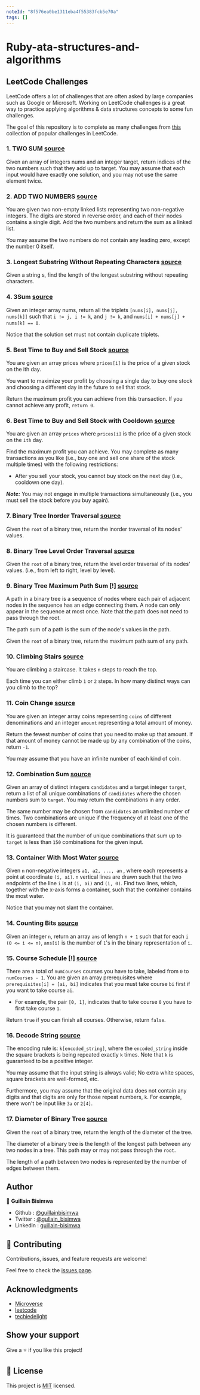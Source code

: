 ```yaml
---
noteId: "8f576ea0be1311eba4f55383fcb5e70a"
tags: []
---
```


# Ruby-ata-structures-and-algorithms

## LeetCode Challenges

LeetCode offers a lot of challenges that are often asked by large companies such as Google or Microsoft. Working on LeetCode challenges is a great way to practice applying algorithms & data structures concepts to some fun challenges.

The goal of this repository is to complete as many challenges from [this](https://leetcode.com/problemset/top-100-liked-questions/) collection of popular challenges in LeetCode.

### 1. TWO SUM [source](https://leetcode.com/problems/two-sum)

Given an array of integers nums and an integer target, return indices of the two numbers such that they add up to target.
You may assume that each input would have exactly one solution, and you may not use the same element twice.

### 2. ADD TWO NUMBERS [source](https://leetcode.com/problems/add-two-numbers/)

You are given two non-empty linked lists representing two non-negative integers. The digits are stored in reverse order, and each of their nodes contains a single digit. Add the two numbers and return the sum as a linked list.

You may assume the two numbers do not contain any leading zero, except the number 0 itself.

### 3. Longest Substring Without Repeating Characters [source](https://leetcode.com/problems/longest-substring-without-repeating-characters/)

Given a string s, find the length of the longest substring without repeating characters.

### 4. 3Sum [source](https://leetcode.com/problems/3sum/)

Given an integer array nums, return all the triplets `[nums[i], nums[j], nums[k]]` such that `i != j, i != k`, and `j != k`, and `nums[i] + nums[j] + nums[k] == 0`.

Notice that the solution set must not contain duplicate triplets.

### 5. Best Time to Buy and Sell Stock [source](https://leetcode.com/problems/best-time-to-buy-and-sell-stock/)

You are given an array prices where `prices[i]` is the price of a given stock on the ith day.

You want to maximize your profit by choosing a single day to buy one stock and choosing a different day in the future to sell that stock.

Return the maximum profit you can achieve from this transaction. If you cannot achieve any profit, `return 0`.

### 6. Best Time to Buy and Sell Stock with Cooldown [source](https://leetcode.com/problems/best-time-to-buy-and-sell-stock-with-cooldown/)

You are given an array `prices` where `prices[i]` is the price of a given stock on the `ith` day.

Find the maximum profit you can achieve. You may complete as many transactions as you like (i.e., buy one and sell one share of the stock multiple times) with the following restrictions:

- After you sell your stock, you cannot buy stock on the next day (i.e., cooldown one day).

**_Note:_** You may not engage in multiple transactions simultaneously (i.e., you must sell the stock before you buy again).

### 7. Binary Tree Inorder Traversal [source](https://leetcode.com/problems/binary-tree-inorder-traversal/)

Given the `root` of a binary tree, return the inorder traversal of its nodes' values.

### 8. Binary Tree Level Order Traversal [source](https://leetcode.com/problems/binary-tree-level-order-traversal/)

Given the `root` of a binary tree, return the level order traversal of its nodes' values. (i.e., from left to right, level by level).

### 9. Binary Tree Maximum Path Sum [!] [source](https://leetcode.com/problems/binary-tree-maximum-path-sum/)

A path in a binary tree is a sequence of nodes where each pair of adjacent nodes in the sequence has an edge connecting them. A node can only appear in the sequence at most once. Note that the path does not need to pass through the root.

The path sum of a path is the sum of the node's values in the path.

Given the `root` of a binary tree, return the maximum path sum of any path.

### 10. Climbing Stairs [source](https://leetcode.com/problems/climbing-stairs/)

You are climbing a staircase. It takes `n` steps to reach the top.

Each time you can either climb `1` or `2` steps. In how many distinct ways can you climb to the top?

### 11. Coin Change [source](https://leetcode.com/problems/coin-change/)

You are given an integer array coins representing `coins` of different denominations and an integer `amount` representing a total amount of money.

Return the fewest number of coins that you need to make up that amount. If that amount of money cannot be made up by any combination of the coins, return `-1`.

You may assume that you have an infinite number of each kind of coin.

### 12. Combination Sum [source](https://leetcode.com/problems/combination-sum/)

Given an array of distinct integers `candidates` and a target integer `target`, return a list of all unique combinations of `candidates` where the chosen numbers sum to `target`. You may return the combinations in any order.

The same number may be chosen from `candidates` an unlimited number of times. Two combinations are unique if the frequency of at least one of the chosen numbers is different.

It is guaranteed that the number of unique combinations that sum up to `target` is less than `150` combinations for the given input.

### 13. Container With Most Water [source](https://leetcode.com/problems/container-with-most-water/)

Given `n` non-negative integers `a1, a2, ..., an` , where each represents a point at coordinate `(i, ai)`. `n` vertical lines are drawn such that the two endpoints of the line `i` is at `(i, ai)` and `(i, 0)`. Find two lines, which, together with the x-axis forms a container, such that the container contains the most water.

Notice that you may not slant the container.

### 14. Counting Bits [source](https://leetcode.com/problems/counting-bits/)

Given an integer `n`, return an array `ans` of length `n + 1` such that for each `i (0 <= i <= n)`, `ans[i]` is the number of `1`'s in the binary representation of `i`.

### 15. Course Schedule [!] [source](https://leetcode.com/problems/course-schedule/)

There are a total of `numCourses` courses you have to take, labeled from `0` to `numCourses - 1`. You are given an array prerequisites where `prerequisites[i] = [ai, bi]` indicates that you must take course `bi` first if you want to take course `ai`.

- For example, the pair `[0, 1]`, indicates that to take course `0` you have to first take course `1`.

Return `true` if you can finish all courses. Otherwise, return `false`.

### 16. Decode String [source](https://leetcode.com/problems/decode-string/)

The encoding rule is: `k[encoded_string]`, where the `encoded_string` inside the square brackets is being repeated exactly `k` times. Note that `k` is guaranteed to be a positive integer.

You may assume that the input string is always valid; No extra white spaces, square brackets are well-formed, etc.

Furthermore, you may assume that the original data does not contain any digits and that digits are only for those repeat numbers, `k`. For example, there won't be input like `3a` or `2[4]`.

### 17. Diameter of Binary Tree [source](https://leetcode.com/problems/diameter-of-binary-tree/)

Given the `root` of a binary tree, return the length of the diameter of the tree.

The diameter of a binary tree is the length of the longest path between any two nodes in a tree. This path may or may not pass through the `root`.

The length of a path between two nodes is represented by the number of edges between them.

## Author

👤 **Guillain Bisimwa**

- Github : [@guillainbisimwa](https://github.com/guillainbisimwa)
- Twitter : [@gullain_bisimwa](https://twitter.com/gullain_bisimwa)
- Linkedin : [guillain-bisimwa](https://www.linkedin.com/in/guillain-bisimwa-8a8b7a7b/)

## 🤝 Contributing

Contributions, issues, and feature requests are welcome!

Feel free to check the [issues page](https://github.com/guillainbisimwa/Ruby-ata-structures-and-algorithms-/issues).

## Acknowledgments

- [Microverse](https://www.microverse.org/)
- [leetcode](https://leetcode.com/)
- [techiedelight](https://www.techiedelight.com/)

## Show your support

Give a ⭐️ if you like this project!

## 📝 License

This project is [MIT](lic.url) licensed.
